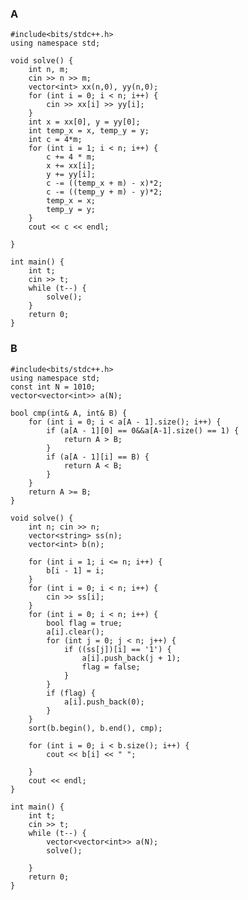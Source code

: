### A
	#include<bits/stdc++.h>
	using namespace std;
 
	void solve() {
		int n, m;
		cin >> n >> m;
		vector<int> xx(n,0), yy(n,0);
		for (int i = 0; i < n; i++) {
			cin >> xx[i] >> yy[i];
		}
		int x = xx[0], y = yy[0];
		int temp_x = x, temp_y = y;
		int c = 4*m;
		for (int i = 1; i < n; i++) {
			c += 4 * m;
			x += xx[i];
			y += yy[i];
			c -= ((temp_x + m) - x)*2;
			c -= ((temp_y + m) - y)*2;
			temp_x = x;
			temp_y = y;
		}
		cout << c << endl;
 
	}
 
	int main() {
		int t;
		cin >> t;
		while (t--) {
			solve();
		}
		return 0;
	}


### B
    #include<bits/stdc++.h>
    using namespace std;
    const int N = 1010;
    vector<vector<int>> a(N);

    bool cmp(int& A, int& B) {
        for (int i = 0; i < a[A - 1].size(); i++) {
            if (a[A - 1][0] == 0&&a[A-1].size() == 1) {
                return A > B;
            }
            if (a[A - 1][i] == B) {
                return A < B;
            }
        }
        return A >= B;
    }

    void solve() {
        int n; cin >> n;
        vector<string> ss(n);
        vector<int> b(n);

        for (int i = 1; i <= n; i++) {
            b[i - 1] = i;
        }
        for (int i = 0; i < n; i++) {
            cin >> ss[i];
        }
        for (int i = 0; i < n; i++) {
            bool flag = true;
            a[i].clear();
            for (int j = 0; j < n; j++) {
                if ((ss[j])[i] == '1') {
                    a[i].push_back(j + 1);
                    flag = false;
                }
            }
            if (flag) {
                a[i].push_back(0);
            }
        }
        sort(b.begin(), b.end(), cmp);

        for (int i = 0; i < b.size(); i++) {
            cout << b[i] << " ";

        }
        cout << endl;
    }

    int main() {
        int t;
        cin >> t;
        while (t--) {
            vector<vector<int>> a(N);
            solve();

        }
        return 0;
    }
